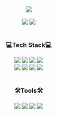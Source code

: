 <div align="center">
  <img src = "https://github.com/juhui88/juhui88/assets/72244728/3e430170-693b-4a1c-bfab-3a2421dbba9f"></img>
</div>

<br/>

<div align="center">
  <a href="https://sand8594.tistory.com/" target="_blank"><img src="https://img.shields.io/badge/tistory-000000?style=flat-square&logo=tistory&logoColor=white"/></a>
  <a href="sand2038@gmail.com" target="_blank"><img src="https://img.shields.io/badge/gmail-EA4335?style=flat-square&logo=gmail&logoColor=white"/></a>
</div>




<br/>

<h3 align = "center"> 💻Tech Stack💻</h3>
<div align = "center">
  <a href="" target="_blank"><img src="https://img.shields.io/badge/React-gray?style=flat-square&logo=react&logoColor=61DAFB"/></a>
  <a href="" target="_blank"><img src="https://img.shields.io/badge/Next.js-000000?style=flat-square&logo=nextdotjs&logoColor=white"/></a>
  <a href="" target="_blank"><img src="https://img.shields.io/badge/ReactHooks-EC5990?style=flat-square&logo=reacthookform&logoColor=white"/></a>
  <a href="" target="_blank"><img src="https://img.shields.io/badge/TailwindCss-06B6D4?style=flat-square&logo=tailwindcss&logoColor=white"/></a>
<br/>
  <a href="" target="_blank"><img src="https://img.shields.io/badge/Javascript-F7DF1E?style=flat-square&logo=javascript&logoColor=gray"/></a>
  <a href="" target="_blank"><img src="https://img.shields.io/badge/Typescript-3178C6?style=flat-square&logo=typescript&logoColor=white"/></a>
  <a href="" target="_blank"><img src="https://img.shields.io/badge/HTML5-E34F26?style=flat-square&logo=html5&logoColor=white"/></a>
  <a href="" target="_blank"><img src="https://img.shields.io/badge/CSS3-1572B6?style=flat-square&logo=css3&logoColor=white"/></a>

<br/>


</div>

<br/>

<h3 align="center">🛠️Tools🛠️</h3>
<div align="center">
  <a href="" target="_blank"><img src="https://img.shields.io/badge/Git-F05032?style=flat-square&logo=git&logoColor=white"/></a>  
  <a href="" target="_blank"><img src="https://img.shields.io/badge/Github-181717?style=flat-square&logo=github&logoColor=white"/></a> 
  <a href="" target="_blank"><img src="https://img.shields.io/badge/Slack-4A154B?style=flat-square&logo=slack&logoColor=white"/></a> 
  <a href="" target="_blank"><img src="https://img.shields.io/badge/Notion-000000?style=flat-square&logo=notion&logoColor=white"/></a> 

</div>

<br/>

<!--
<div align="center">
  <img src = "https://github-readme-stats.vercel.app/api?username=juhui88&show_icons=true&theme=vue">
</div>
-->


